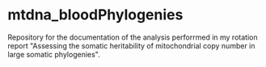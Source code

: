 # mtdna_bloodPhylogenies
Repository for the documentation of the analysis perforrmed in my rotation report "Assessing the somatic heritability of mitochondrial copy number in large somatic phylogenies".

